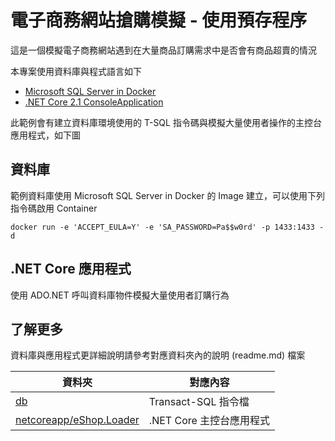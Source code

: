 # 電子商務網站搶購模擬 - 使用預存程序

這是一個模擬電子商務網站遇到在大量商品訂購需求中是否會有商品超賣的情況

本專案使用資料庫與程式語言如下

- [Microsoft SQL Server in Docker](https://hub.docker.com/r/microsoft/mssql-server-linux/)
- [.NET Core 2.1 ConsoleApplication](https://docs.microsoft.com/zh-tw/dotnet/core/)

此範例會有建立資料庫環境使用的 T-SQL 指令碼與模擬大量使用者操作的主控台應用程式，如下圖

## 資料庫

範例資料庫使用 Microsoft SQL Server in Docker 的 Image 建立，可以使用下列指令碼啟用 Container

```
docker run -e 'ACCEPT_EULA=Y' -e 'SA_PASSWORD=Pa$$w0rd' -p 1433:1433 -d
```

## .NET Core 應用程式

使用 ADO.NET 呼叫資料庫物件模擬大量使用者訂購行為

## 了解更多

資料庫與應用程式更詳細說明請參考對應資料夾內的說明 (readme.md) 檔案

|資料夾|對應內容|
|--|--|
|[db](/txstudio/eShopPanicBuyingSimulatorUseStoreProcedure/tree/master/db)|Transact-SQL 指令檔|
|[netcoreapp/eShop.Loader](/txstudio/eShopPanicBuyingSimulatorUseStoreProcedure/tree/master/netcoreapp/eShop.Loader)|.NET Core 主控台應用程式|
